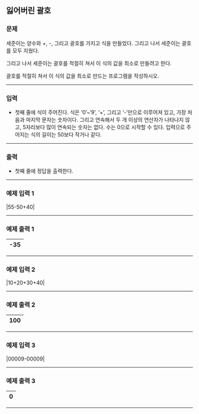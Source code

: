 잃어버린 괄호
-------------
### 문제

세준이는 양수와 +, -, 그리고 괄호를 가지고 식을 만들었다. 그리고 나서 세준이는 괄호를 모두 지웠다.

그리고 나서 세준이는 괄호를 적절히 쳐서 이 식의 값을 최소로 만들려고 한다.

괄호를 적절히 쳐서 이 식의 값을 최소로 만드는 프로그램을 작성하시오.

- - -

### 입력
* 첫째 줄에 식이 주어진다. 식은 ‘0’~‘9’, ‘+’, 그리고 ‘-’만으로 이루어져 있고, 가장 처음과 마지막 문자는 숫자이다. 그리고 연속해서 두 개 이상의 연산자가 나타나지 않고, 5자리보다 많이 연속되는 숫자는 없다. 수는 0으로 시작할 수 있다. 입력으로 주어지는 식의 길이는 50보다 작거나 같다.

- - -

### 출력
* 첫째 줄에 정답을 출력한다.

- - -

### 예제 입력 1
|55-50+40|

- - -

### 예제 출력 1
|-35|
|:---|

- - -

### 예제 입력 2
|10+20+30+40|

- - -

### 예제 출력 2
|100|
|:---|

- - -

### 예제 입력 3
|00009-00009|

- - -

### 예제 출력 3
|0|
|:---|

- - -